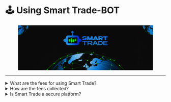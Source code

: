 # 🕹 Using Smart Trade-BOT

<figure><img src="../.gitbook/assets/covergitbook (1).png" alt=""><figcaption></figcaption></figure>

***

<details>

<summary>What are the fees for using Smart Trade?</summary>

\->Transactions through the Smart Trade platform incur a default fee of 0.5%.

\-> If you possess a minimum of 18 Smart Trade tokens (Smart Trade-BOT) and have linked your wallet to the platform, you will benefit from a 15% fee reduction.&#x20;

\-> If your initial interaction with Smart Trade occurred via a referral link, an additional fee discount of 11% will be applied.

</details>

<details>

<summary>How are the fees collected?</summary>

\-> Whenever you engage in trades on the Smart Trade platform, the trading wallets interface with the Smart Trade router contract. If you're purchasing a cryptocurrency, the router contract deducts the fee from your input amount in the cryptocurrency you're using.&#x20;

\-> Conversely, if you're selling a cryptocurrency, the fee is subtracted from your output amount in the respective cryptocurrency.

</details>

<details>

<summary>Is Smart Trade a secure platform?</summary>

\-> Private keys are safeguarded through the use of standard industry encryption practices. These keys remain inaccessible to anyone, be it on our servers, databases, or stored on our website. In contrast to centralized exchanges (CEX), Smart Trade users retain control over their private keys associated with the trading wallets created by the platform.&#x20;

\-> You can import these keys into tools like Metamask, granting you complete authority over your funds within Smart Trade whenever you desire. It's always advisable to regard your wallet as a "hot wallet" in terms of security precautions. We're continually enhancing our features to provide enhanced wallet security measures in the future.&#x20;

\-> For instance, we're working on implementing an automated BSC transfer feature that triggers when your balance surpasses a personalized threshold amount.

</details>
